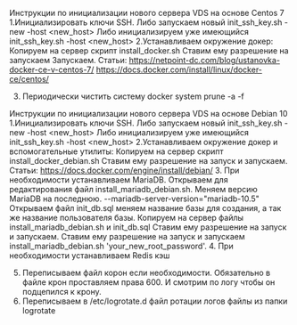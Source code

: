 Инструкции по инициализации нового сервера VDS на основе Centos 7
1.Инициализировать ключи SSH.
    Либо запускаем новый init_ssh_key.sh -new -host <new_host>
    Либо инициализируем уже имеющийся init_ssh_key.sh -host <new_host>
2.Устанавливаем окружение докер:
    Копируем на сервер скрипт install_docker.sh
    Ставим ему разрешение на запускаем
    Запускаем.
    Статьи: https://netpoint-dc.com/blog/ustanovka-docker-ce-v-centos-7/
            https://docs.docker.com/install/linux/docker-ce/centos/

3. Периодически чистить систему
   docker system prune -a -f
   
   
Инструкции по инициализации нового сервера VDS на основе Debian 10
1.Инициализировать ключи SSH.
    Либо запускаем новый init_ssh_key.sh -new -host <new_host>
    Либо инициализируем уже имеющийся init_ssh_key.sh -host <new_host>
2.Устанавливаем окружение докер и вспомогательные утилиты:
    Копируем на сервер скрипт install_docker_debian.sh
    Ставим ему разрешение на запуск и запускаем.
    Статьи: https://docs.docker.com/engine/install/debian/
3. При необходимости устанавливаем MariaDB.
    Открываем для редактирования файл install_mariadb_debian.sh. Меняем версию MariaDB на последнюю. --mariadb-server-version="mariadb-10.5"
    Открываем файл init_db.sql меняем название базы для создания, а так же название пользователя базы.
    Копируем на сервер файлы  install_mariadb_debian.sh и init_db.sql
    Ставим ему разрешение на запуск и запускаем.
    Ставим ему разрешение на запуск и запускаем install_mariadb_debian.sh 'your_new_root_password'.
4. При необходимости устанавливаем Redis кэш

5. Переписываем файл корон если необходимости. Обязательно в файле крон проставляем права 600. И смотрим по логу чтобы он подцепился к крону.
6. Переписываем в /etc/logrotate.d файл ротации логов файлы из папки logrotate